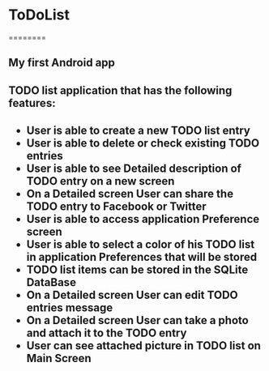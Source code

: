 <h1>ToDoList</h1>
========

<h2>My first Android app</h2>

<h2>TODO list application that has the following features:<h2>
<ul>
<li>User is able to create a new TODO list entry</li>
<li>User is able to delete or check existing TODO entries</li>
<li>User is able to see Detailed description of TODO entry on a new screen</li>
<li>On a Detailed screen User can share the TODO entry to Facebook or Twitter</li>
<li>User is able to access application Preference screen</li>
<li>User is able to select a color of his TODO list in application Preferences that will be stored</li>
<li>TODO list items can be stored in the SQLite DataBase</li>
<li>On a Detailed screen User can edit TODO entries message</li>
<li>On a Detailed screen User can take a photo and attach it to the TODO entry</li>
<li>User can see attached picture in TODO list on Main Screen</li>
<ul>
